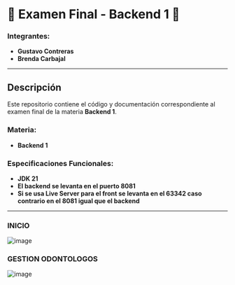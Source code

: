 # 🚀 Examen Final - Backend 1 🚀

### Integrantes:
- **Gustavo Contreras**
- **Brenda Carbajal**

---

## Descripción
Este repositorio contiene el código y documentación correspondiente al examen final de la materia **Backend 1**.

### Materia:
- **Backend 1**
### Especificaciones Funcionales:
- **JDK 21**
- **El backend se levanta en el puerto 8081**
- **Si se usa Live Server para el front se levanta en el 63342 caso contrario en el 8081 igual que el backend**
---
### INICIO
![image](https://github.com/user-attachments/assets/991929af-3a7f-483f-803d-6699507f6b7a)
### GESTION ODONTOLOGOS
![image](https://github.com/user-attachments/assets/32893f34-bbc4-489a-9ff6-81d7b2a37c2d)

